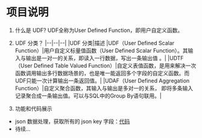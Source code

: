 # 项目说明

1. 什么是 UDF?
UDF全称为User Defined Function，即用户自定义函数。

2. UDF 分类？
|--|--|--|
|UDF 分类|描述
|UDF（User Defined Scalar Function）|用户自定义标量值函数（User Defined Scalar Function）。其输入与输出是一对一的关系，即读入一行数据，写出一条输出值 。|
|UDTF（User Defined Table Valued Function）|自定义表值函数，是用来解决一次函数调用输出多行数据场景的，也是唯一能返回多个字段的自定义函数。而UDF只能一次计算输出一条返回值。|
|UDAF（User Defined Aggregation Function）|自定义聚合函数，其输入与输出是多对一的关系， 即将多条输入记录聚合成一条输出值。可以与SQL中的Group By语句联用。|

3. 功能和代码展示

- json 数据处理，获取所有的 json key 字段：[代码](https://github.com/aikuyun/hive_custom_udf/blob/master/src/main/java/cuteximi/GetAllKeys.java)
- 待续...
